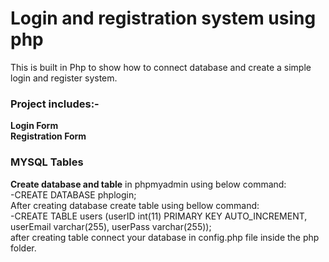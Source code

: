 # Login and registration system using php
This is built in Php to show how to connect database and create a simple login and register system.

<h3>Project includes:-</h3>
<strong>Login Form</strong><br>
<strong>Registration Form</strong>
<br>
<h3>MYSQL Tables</h3>

<strong>Create database and table</strong> in phpmyadmin using below command: <br>
  -CREATE DATABASE phplogin;<br>
After creating database create table using bellow command: <br>
  -CREATE TABLE users (userID int(11) PRIMARY KEY AUTO_INCREMENT, userEmail varchar(255), userPass varchar(255));
<br>
after creating table connect your database in config.php file inside the php folder.
